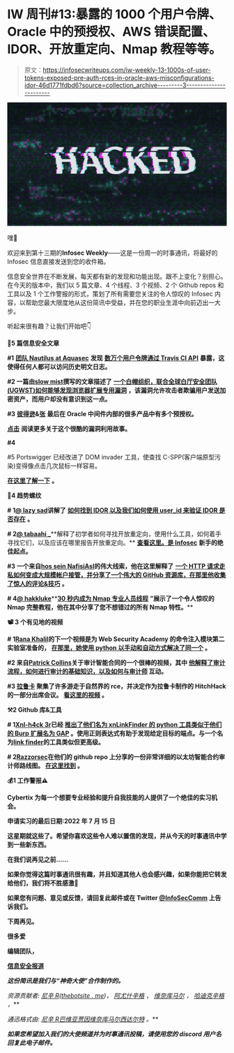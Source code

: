 # IW 周刊#13:暴露的 1000 个用户令牌、Oracle 中的预授权、AWS 错误配置、IDOR、开放重定向、Nmap 教程等等。

> 原文：<https://infosecwriteups.com/iw-weekly-13-1000s-of-user-tokens-exposed-pre-auth-rces-in-oracle-aws-misconfigurations-idor-46d1771fdbd6?source=collection_archive---------3----------------------->

![](img/d5bf539d57509357112b265ad95d10bd.png)

嘿👋

欢迎来到第十三期的**Infosec Weekly**——这是一份周一的时事通讯，将最好的 Infosec 信息直接发送到您的收件箱。

信息安全世界在不断发展，每天都有新的发现和功能出现。跟不上变化？别担心。在今天的版本中，我们以 5 篇文章、4 个线程、3 个视频、2 个 Github repos 和工具以及 1 个工作警报的形式，策划了所有需要您关注的令人惊叹的 Infosec 内容，以帮助您最大限度地从这份简讯中受益，并在您的职业生涯中向前迈出一大步。

听起来很有趣？让我们开始吧👇

**📝5 篇信息安全文章**

**#1** [**团队 Nautilus at Aquasec**](https://twitter.com/AquaSecTeam) **发现** [**数万个用户令牌通过 Travis CI API**](https://blog.aquasec.com/travis-ci-security) **暴露，这使得任何人都可以访问历史明文日志。**

**#2 一篇由**[**slow mist**](https://slowmist.medium.com/)**撰写的文章描述了** [**一个白帽组织，联合全球白厅安全团队(UGWST)如何能够发现浏览器扩展专用漏洞**](https://slowmist.medium.com/metamask-clickjacking-vulnerability-analysis-f3e7c22ff4d9) **，该漏洞允许攻击者欺骗用户发送加密资产，而用户却没有意识到这一点。**

**#3** [**彼得逊**](https://peterjson.medium.com/)**&**[**张**](https://testbnull.medium.com/) **最后在 Oracle 中间件内部的很多产品中有多个预授权。**

[**点击**](https://peterjson.medium.com/miracle-one-vulnerability-to-rule-them-all-c3aed9edeea2) **阅读更多关于这个很酷的漏洞利用故事。**

**#4**

#5 Portswigger 已经改进了 DOM invader 工具，使查找 C-SPP(客户端原型污染)变得像点击几次鼠标一样容易。

[**在这里了解一下**](https://portswigger.net/blog/finding-client-side-prototype-pollution-with-dom-invader) **。**

**🧵4 趋势螺纹**

**# 1**[**@ lazy sad**](https://twitter.com/LazySaad)**讲解了** [**如何找到 IDOR 以及我们如何使用 user_id 来验证 IDOR 是否存在**](https://twitter.com/LazySaad/status/1538664657749266433?s=20&t=FDeNgK3zKzJ4EhiTU8H3Pg) **。**

**# 2**[**@ tabaahi _**](https://twitter.com/tabaahi_)**解释了初学者如何寻找开放重定向，使用什么工具，如何着手寻找它们，以及应该在哪里报告开放重定向。** [**查看这里。是 Infosec**](https://twitter.com/tabaahi_/status/1539159408026218496?t=mF-ote2xiy0kFuvVgHjwTA&s=19) **新手的绝佳起点。**

**#3 一个来自**[**hos sein NafisiAsl**](https://twitter.com/MeAsHacker_HNA)**的伟大线索，他在这里解释了** [**一个 HTTP 请求走私如何变成大规模帐户接管，并分享了一个伟大的 GitHub 资源库，在那里他收集了惊人的评论&技巧**](https://twitter.com/MeAsHacker_HNA/status/1538862575617814528?t=YitdeDYSt2_fdJTWiK_qmA&s=19) **。**

**# 4**[**@ hakkluke**](https://twitter.com/hakluke)**[**30 秒内成为 Nmap 专业人员线程**](https://twitter.com/hakluke/status/1539962767901618176?t=2j3vJ9bWBKACz26tUAeLyw&s=19) **”展示了一个令人惊叹的 Nmap 完整教程，他在其中分享了您不想错过的所有 Nmap 特性。****

****📽️ 3 个有见地的视频****

****# 1**[**Rana Khalil**](https://www.youtube.com/c/ranakhalil101)**的下一个视频是为 Web Security Academy 的命令注入模块第二实验室准备的，** [**在那里，她使用 python 以手动和自动方式解决了同一个**](https://youtu.be/KbWn4L2dcHU) **。****

****#2 来自**[**Patrick Collins**](https://www.youtube.com/c/patrickcollins)**关于审计智能合同的一个很棒的视频，其中** [**他解释了审计流程，如何进行审计的基础知识，以及如何与审计师**](https://youtu.be/TmZ8gH-toX0) **互动。****

****#3** [**拉鲁卡**](https://twitter.com/TheLaluka) **聚集了许多游走于自然界的 rce，并决定作为拉鲁卡制作的 HitchHack 的一部分出席会议。** [**看这里的视频**](https://youtu.be/Z9GN6cuggYQ) **。****

****⚒️2 Github 库&工具****

****# 1**[**Xnl-h4ck 3r**](https://twitter.com/xnl_h4ck3r)**已经** [**推出了他们名为 xnLinkFinder 的 python 工具类似于他们的 Burp 扩展名为 GAP**](https://github.com/xnl-h4ck3r/xnLinkFinder) **。使用正则表达式有助于发现给定目标的端点。与一个名为**[**link finder**](https://github.com/GerbenJavado/LinkFinder)**的工具类似但更高级。****

****# 2**[**Razzorsec**](https://github.com/razzorsec)**在他们的 github repo 上分享的一份非常详细的以太坊智能合约审计师路线图。** [**在这里找到**](https://github.com/razzorsec/AuditorsRoadmap) **。****

****💰1 工作警报⚠️****

**Cybertix **为每一个想要专业经验和提升自我技能的人提供了一个绝佳的实习机会。****

**申请实习的最后日期:2022 年 7 月 15 日**

**这星期就这些了。希望你喜欢这些令人难以置信的发现，并从今天的时事通讯中学到一些新东西。**

****在我们说再见之前……****

**如果你觉得这篇时事通讯很有趣，并且知道其他人也会感兴趣，如果你能把它转发给他们，我们将不胜感激📨**

**如果您有问题、意见或反馈，请回复此邮件或在 Twitter [@InfoSecComm](https://twitter.com/InfoSecComm) 上告诉我们。**

**下周再见。**

**很多爱**

**编辑团队，**

**[信息安全报道](https://infosecwriteups.com/)**

***这份简讯是我们与“神奇大使”合作制作的。***

***资源贡献者:* [*尼辛 R*](https://twitter.com/thebinarybot)*(*[*thebotsite . me*](https://www.thebotsite.me/)*)，* [*阿尤什辛格*](https://twitter.com/AyushSingh1098) ， [*维奈库马尔*](https://twitter.com/R007_BR34K3R) *，* [*哈迪克辛格*](https://twitter.com/Kxddah?t=_Ghby7u5rNBfUxzzjEZUUw&s=09) *，***

***通迅格式由:* [*尼辛 R*](https://twitter.com/thebinarybot)[*巴维亚贾因*](https://twitter.com/bhavyajain_30)[*维奈库马尔*](https://twitter.com/R007_BR34K3R)*[*西达尔特*](https://twitter.com/illucist_) *。****

***如果您希望加入我们的大使频道并为时事通讯投稿，请使用您的 discord 用户名回复此电子邮件。***